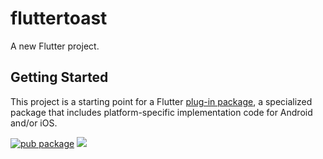# fluttertoast

A new Flutter project.

## Getting Started

This project is a starting point for a Flutter
[plug-in package](https://flutter.dev/developing-packages/),
a specialized package that includes platform-specific implementation code for
Android and/or iOS.

[![pub package](https://img.shields.io/pub/v/fluttertoastpackage.svg)](https://pub.dartlang.org/packages/fluttertoastpackage)
<a href="https://github.com/shivamsharma-1996/FlutterDemoPackage/releases">
<img src="https://img.shields.io/github/v/release/shivamsharma-1996/FlutterDemoPackage.svg" />
</a>

